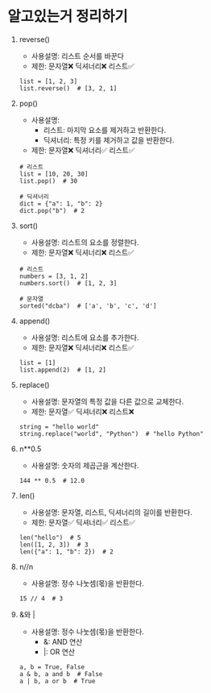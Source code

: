 # 알고있는거 정리하기

1. reverse()

   - 사용설명: 리스트 순서를 바꾼다
   - 제한: 문자열❌ 딕셔너리❌ 리스트✅

   ```
   list = [1, 2, 3]
   list.reverse()  # [3, 2, 1]
   ```

2. pop()

   - 사용설명:
     - 리스트: 마지막 요소를 제거하고 반환한다.
     - 딕셔너리: 특정 키를 제거하고 값을 반환한다.
   - 제한: 문자열❌ 딕셔너리✅ 리스트✅

   ```
   # 리스트
   list = [10, 20, 30]
   list.pop()  # 30

   # 딕셔너리
   dict = {"a": 1, "b": 2}
   dict.pop("b")  # 2
   ```

3. sort()

   - 사용설명: 리스트의 요소를 정렬한다.
   - 제한: 문자열❌ 딕셔너리❌ 리스트✅

   ```
   # 리스트
   numbers = [3, 1, 2]
   numbers.sort()  # [1, 2, 3]

   # 문자열
   sorted("dcba")  # ['a', 'b', 'c', 'd']
   ```

4. append()

   - 사용설명: 리스트에 요소를 추가한다.
   - 제한: 문자열❌ 딕셔너리❌ 리스트✅

   ```
   list = [1]
   list.append(2)  # [1, 2]
   ```

5. replace()

   - 사용설명: 문자열의 특정 값을 다른 값으로 교체한다.
   - 제한: 문자열✅ 딕셔너리❌ 리스트❌

   ```
   string = "hello world"
   string.replace("world", "Python")  # "hello Python"
   ```

6. n\*\*0.5

   - 사용설명: 숫자의 제곱근을 계산한다.

   ```
   144 ** 0.5  # 12.0
   ```

7. len()

   - 사용설명: 문자열, 리스트, 딕셔너리의 길이를 반환한다.
   - 제한: 문자열✅ 딕셔너리✅ 리스트✅

   ```
   len("hello")  # 5
   len([1, 2, 3])  # 3
   len({"a": 1, "b": 2})  # 2
   ```

8. n//n

   - 사용설명: 정수 나눗셈(몫)을 반환한다.

   ```
   15 // 4  # 3
   ```

9. &와 |
   - 사용설명: 정수 나눗셈(몫)을 반환한다.
     - &: AND 연산
     - |: OR 연산
   ```
   a, b = True, False
   a & b, a and b  # False
   a | b, a or b  # True
   ```
